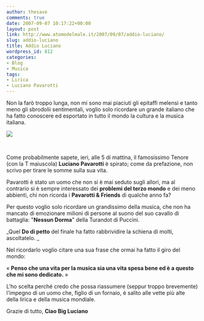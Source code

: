 ```yaml
---
author: thesave
comments: true
date: 2007-09-07 10:17:22+00:00
layout: post
link: http://www.atomodelmale.it/2007/09/07/addio-luciano/
slug: addio-luciano
title: Addio Luciano
wordpress_id: 812
categories:
- Blog
- Musica
tags:
- Lirica
- Luciano Pavarotti
---
```


Non la farò troppo lunga, non mi sono mai piaciuti gli epitaffi melensi e tanto meno gli sbrodolii sentimentali, voglio solo ricordare un grande italiano che ha fatto conoscere ed esportato in tutto il mondo la cultura e la musica italiana.



![](http://www.atomodelmale.it/wp-content/uploads/2008/11/pavarotti.png)





<!-- more -->



 

Come probabilmente sapete, ieri, alle 5 di mattina, il famosissimo Tenore (con la T maiuscola) **Luciano Pavarotti** è spirato; come da prefazione, non scrivo per tirare le somme sulla sua vita.

Pavarotti è stato un uomo che non si è mai seduto sugli allori, ma al contrario si è sempre interessato dei **problemi del terzo mondo** e dei meno abbienti, chi non ricorda i **Pavarotti & Friends** di qualche anno fa?

Per questo voglio solo ricordare un grandissimo della musica, che non ha mancato di emozionare milioni di persone al suono del suo cavallo di battaglia: "**Nessun Dorma**" della Turandot di Puccini.







_Quel **Do di petto** del finale ha fatto rabbrividire la schiena di molti, ascoltatelo.
_



Nel ricordarlo voglio citare una sua frase che ormai ha fatto il giro del mondo:

« **Penso che una vita per la musica sia una vita spesa bene ed è a questo che mi sono dedicato.** »

L'ho scelta perché credo che possa riassumere (seppur troppo brevemente) l'impegno di un uomo che, figlio di un fornaio, è salito alle vette più alte della lirica e della musica mondiale.



Grazie di tutto,
**Ciao Big Luciano**



 
